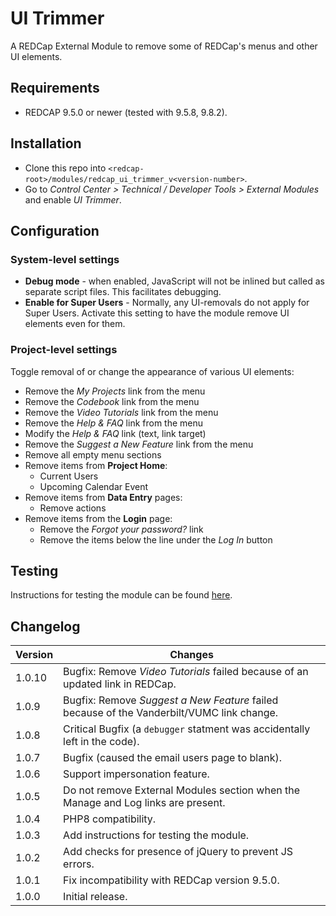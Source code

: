 # UI Trimmer

A REDCap External Module to remove some of REDCap's menus and other UI elements.

## Requirements

- REDCAP 9.5.0 or newer (tested with 9.5.8, 9.8.2).

## Installation

- Clone this repo into `<redcap-root>/modules/redcap_ui_trimmer_v<version-number>`.
- Go to _Control Center > Technical / Developer Tools > External Modules_ and enable _UI Trimmer_.

## Configuration

### System-level settings

- **Debug mode** - when enabled, JavaScript will not be inlined but called as separate script files. This facilitates debugging.
- **Enable for Super Users** - Normally, any UI-removals do not apply for Super Users. Activate this setting to have the module remove UI elements even for them.

### Project-level settings

Toggle removal of or change the appearance of various UI elements:

- Remove the _My Projects_ link from the menu
- Remove the _Codebook_ link from the menu
- Remove the _Video Tutorials_ link from the menu
- Remove the _Help & FAQ_ link from the menu
- Modify the _Help & FAQ_ link (text, link target)
- Remove the _Suggest a New Feature_ link from the menu
- Remove all empty menu sections
- Remove items from **Project Home**:
  - Current Users
  - Upcoming Calendar Event
- Remove items from **Data Entry** pages:
  - Remove actions
- Remove items from the **Login** page:
  - Remove the _Forgot your password?_ link
  - Remove the items below the line under the _Log In_ button

## Testing

Instructions for testing the module can be found [here](?prefix=redcap_ui_trimmer&page=tests/UITrimmerManualTest.md).

## Changelog

Version | Changes
------- | -----------
1.0.10  | Bugfix: Remove _Video Tutorials_ failed because of an updated link in REDCap.
1.0.9   | Bugfix: Remove _Suggest a New Feature_ failed because of the Vanderbilt/VUMC link change.
1.0.8   | Critical Bugfix (a `debugger` statment was accidentally left in the code).
1.0.7   | Bugfix (caused the email users page to blank).
1.0.6   | Support impersonation feature.
1.0.5   | Do not remove External Modules section when the Manage and Log links are present.
1.0.4   | PHP8 compatibility.
1.0.3   | Add instructions for testing the module.
1.0.2   | Add checks for presence of jQuery to prevent JS errors.
1.0.1   | Fix incompatibility with REDCap version 9.5.0.
1.0.0   | Initial release.
